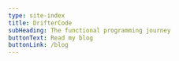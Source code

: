 ```yaml
---
type: site-index
title: DrifterCode
subHeading: The functional programming journey
buttonText: Read my blog
buttonLink: /blog
---
```

